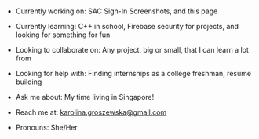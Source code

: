 <p align="center">
  <img src="">
</p>

- Currently working on: SAC Sign-In Screenshots, and this page 

- Currently learning: C++ in school, Firebase security for projects, and looking for something for fun

- Looking to collaborate on: Any project, big or small, that I can learn a lot from

- Looking for help with: Finding internships as a college freshman, resume building

- Ask me about: My time living in Singapore!

- Reach me at: karolina.groszewska@gmail.com

- Pronouns: She/Her
<!--
**KarolinaGroszewska/KarolinaGroszewska** is a ✨ _special_ ✨ repository because its `README.md` (this file) appears on your GitHub profile.

Here are some ideas to get you started:

- 🔭 I’m currently working on ...
- 🌱 I’m currently learning ...
- 👯 I’m looking to collaborate on ...
- 🤔 I’m looking for help with ...
- 💬 Ask me about ...
- 📫 How to reach me: ...
- 😄 Pronouns: ...
- ⚡ Fun fact: ...
-->
